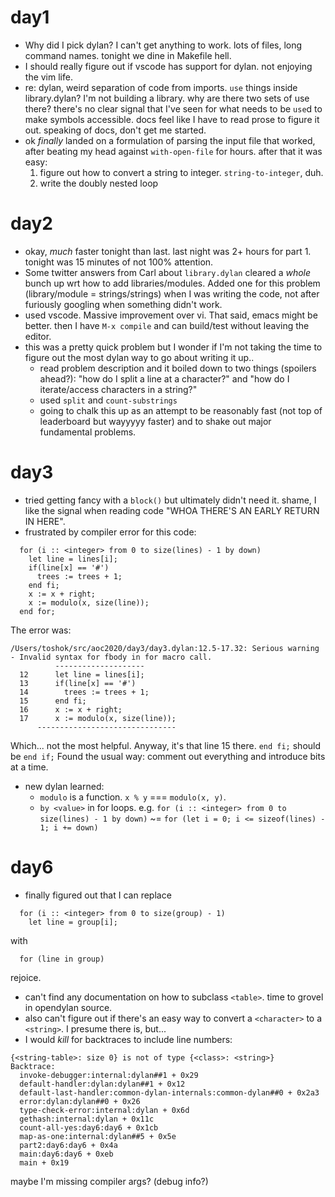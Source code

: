 
# day1

* Why did I pick dylan?  I can't get anything to work. lots of files, long command names.  tonight we dine in Makefile hell.
* I should really figure out if vscode has support for dylan.  not enjoying the vim life.
* re: dylan, weird separation of code from imports.  `use` things inside library.dylan?  I'm not building a library.  why are there two sets of use there?
  there's no clear signal that I've seen for what needs to be `use`d to make symbols accessible.  docs feel like I have to read prose to figure
  it out.  speaking of docs, don't get me started.
* ok _finally_ landed on a formulation of parsing the input file that worked, after beating my head against `with-open-file` for hours.  after that it was easy:
    1. figure out how to convert a string to integer.  `string-to-integer`, duh.
    2. write the doubly nested loop


# day2

* okay, _much_ faster tonight than last.  last night was 2+ hours for part 1.  tonight was 15 minutes of not 100% attention.
* Some twitter answers from Carl about `library.dylan` cleared a _whole_ bunch up wrt how to add libraries/modules.  Added one for this problem (library/module = strings/strings) when I was writing the code, not after furiously googling when something didn't work.
* used vscode.  Massive improvement over vi.  That said, emacs might be better.  then I have `M-x compile` and can build/test without leaving the editor.
* this was a pretty quick problem but I wonder if I'm not taking the time to figure out the most dylan way to go about writing it up..
  * read problem description and it boiled down to two things (spoilers ahead?):
    "how do I split a line at a character?" and "how do I iterate/access characters in a string?"
  * used `split` and `count-substrings`
  * going to chalk this up as an attempt to be reasonably fast (not top of leaderboard but wayyyyy faster) and to shake out major fundamental problems.

# day3

* tried getting fancy with a `block()` but ultimately didn't need it.  shame, I like the signal when reading code "WHOA THERE'S AN EARLY RETURN IN HERE".
* frustrated by compiler error for this code:
```dylan
  for (i :: <integer> from 0 to size(lines) - 1 by down)
    let line = lines[i];
    if(line[x] == '#')
      trees := trees + 1;
    end fi;
    x := x + right;
    x := modulo(x, size(line));
  end for;
```

The error was:

```
/Users/toshok/src/aoc2020/day3/day3.dylan:12.5-17.32: Serious warning - Invalid syntax for fbody in for macro call.
          --------------------
  12      let line = lines[i];
  13      if(line[x] == '#')
  14        trees := trees + 1;
  15      end fi;
  16      x := x + right;
  17      x := modulo(x, size(line));
      -------------------------------
```

Which... not the most helpful.  Anyway, it's that line 15 there.  `end fi;` should be `end if;`  Found the usual way:  comment out everything and introduce bits at a time.
* new dylan learned:
  * `modulo` is a function.  `x % y` === `modulo(x, y)`.
  * `by <value>` in for loops.  e.g. `for (i :: <integer> from 0 to size(lines) - 1 by down)` ~= `for (let i = 0; i <= sizeof(lines) - 1; i += down)`

# day6

* finally figured out that I can replace
```dylan
  for (i :: <integer> from 0 to size(group) - 1)
    let line = group[i];
```

with

```dylan
  for (line in group)
```

rejoice.

* can't find any documentation on how to subclass `<table>`.  time to grovel in opendylan source.
* also can't figure out if there's an easy way to convert a `<character>` to a `<string>`.  I presume there is, but...
* I would _kill_ for backtraces to include line numbers:

```
{<string-table>: size 0} is not of type {<class>: <string>}
Backtrace:
  invoke-debugger:internal:dylan##1 + 0x29
  default-handler:dylan:dylan##1 + 0x12
  default-last-handler:common-dylan-internals:common-dylan##0 + 0x2a3
  error:dylan:dylan##0 + 0x26
  type-check-error:internal:dylan + 0x6d
  gethash:internal:dylan + 0x11c
  count-all-yes:day6:day6 + 0x1cb
  map-as-one:internal:dylan##5 + 0x5e
  part2:day6:day6 + 0x4a
  main:day6:day6 + 0xeb
  main + 0x19
```

maybe I'm missing compiler args? (debug info?)

